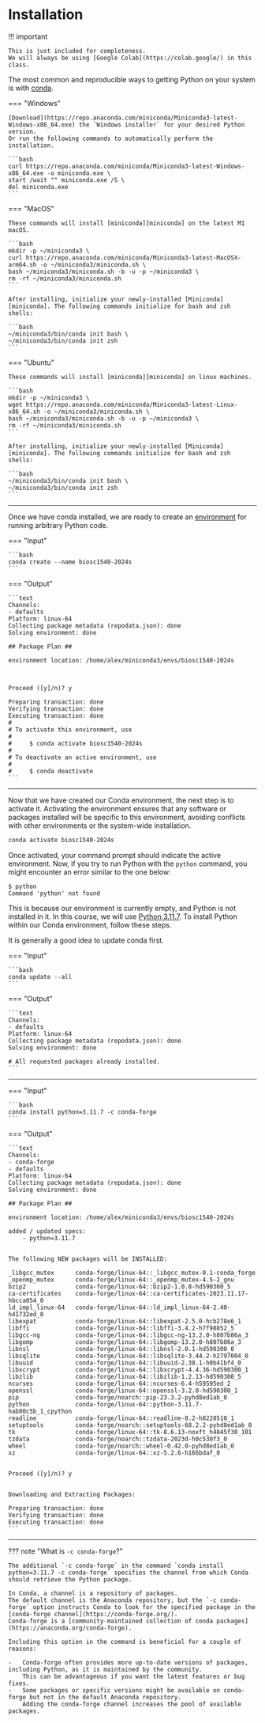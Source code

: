 # Installation

!!! important

    This is just included for completeness.
    We will always be using [Google Colab](https://colab.google/) in this class.

The most common and reproducible ways to getting Python on your system is with [conda](https://docs.conda.io/projects/conda/en/latest/index.html).

=== "Windows"

    [Download](https://repo.anaconda.com/miniconda/Miniconda3-latest-Windows-x86_64.exe) the `Windows installer` for your desired Python version.
    Or run the following commands to automatically perform the installation.

    ```bash
    curl https://repo.anaconda.com/miniconda/Miniconda3-latest-Windows-x86_64.exe -o miniconda.exe \
    start /wait "" miniconda.exe /S \
    del miniconda.exe
    ```

=== "MacOS"

    These commands will install [miniconda][miniconda] on the latest M1 macOS.

    ```bash
    mkdir -p ~/miniconda3 \
    curl https://repo.anaconda.com/miniconda/Miniconda3-latest-MacOSX-arm64.sh -o ~/miniconda3/miniconda.sh \
    bash ~/miniconda3/miniconda.sh -b -u -p ~/miniconda3 \
    rm -rf ~/miniconda3/miniconda.sh
    ```

    After installing, initialize your newly-installed [Miniconda][miniconda]. The following commands initialize for bash and zsh shells:

    ```bash
    ~/miniconda3/bin/conda init bash \
    ~/miniconda3/bin/conda init zsh
    ```

=== "Ubuntu"

    These commands will install [miniconda][miniconda] on linux machines.

    ```bash
    mkdir -p ~/miniconda3 \
    wget https://repo.anaconda.com/miniconda/Miniconda3-latest-Linux-x86_64.sh -o ~/miniconda3/miniconda.sh \
    bash ~/miniconda3/miniconda.sh -b -u -p ~/miniconda3 \
    rm -rf ~/miniconda3/miniconda.sh
    ```

    After installing, initialize your newly-installed [Miniconda][miniconda]. The following commands initialize for bash and zsh shells:

    ```bash
    ~/miniconda3/bin/conda init bash \
    ~/miniconda3/bin/conda init zsh
    ```

---

Once we have conda installed, we are ready to create an [environment](https://docs.conda.io/projects/conda/en/latest/user-guide/concepts/environments.html) for running arbitrary Python code.

=== "Input"

    ```bash
    conda create --name biosc1540-2024s
    ```

=== "Output"

    ```text
    Channels:
    - defaults
    Platform: linux-64
    Collecting package metadata (repodata.json): done
    Solving environment: done

    ## Package Plan ##

    environment location: /home/alex/miniconda3/envs/biosc1540-2024s



    Proceed ([y]/n)? y

    Preparing transaction: done
    Verifying transaction: done
    Executing transaction: done
    #
    # To activate this environment, use
    #
    #     $ conda activate biosc1540-2024s
    #
    # To deactivate an active environment, use
    #
    #     $ conda deactivate
    ```

---

Now that we have created our Conda environment, the next step is to activate it. Activating the environment ensures that any software or packages installed will be specific to this environment, avoiding conflicts with other environments or the system-wide installation.

```bash
conda activate biosc1540-2024s
```

Once activated, your command prompt should indicate the active environment.
Now, if you try to run Python with the `python` command, you might encounter an error similar to the one below:

```shell
$ python
Command 'python' not found
```

This is because our environment is currently empty, and Python is not installed in it.
In this course, we will use [Python 3.11.7](https://www.python.org/downloads/release/python-3117/).
To install Python within our Conda environment, follow these steps.

It is generally a good idea to update conda first.

=== "Input"

    ```bash
    conda update --all
    ```

=== "Output"

    ```text
    Channels:
    - defaults
    Platform: linux-64
    Collecting package metadata (repodata.json): done
    Solving environment: done

    # All requested packages already installed.
    ```

---

=== "Input"

    ```bash
    conda install python=3.11.7 -c conda-forge
    ```

=== "Output"

    ```text
    Channels:
    - conda-forge
    - defaults
    Platform: linux-64
    Collecting package metadata (repodata.json): done
    Solving environment: done

    ## Package Plan ##

    environment location: /home/alex/miniconda3/envs/biosc1540-2024s

    added / updated specs:
        - python=3.11.7


    The following NEW packages will be INSTALLED:

    _libgcc_mutex      conda-forge/linux-64::_libgcc_mutex-0.1-conda_forge
    _openmp_mutex      conda-forge/linux-64::_openmp_mutex-4.5-2_gnu
    bzip2              conda-forge/linux-64::bzip2-1.0.8-hd590300_5
    ca-certificates    conda-forge/linux-64::ca-certificates-2023.11.17-hbcca054_0
    ld_impl_linux-64   conda-forge/linux-64::ld_impl_linux-64-2.40-h41732ed_0
    libexpat           conda-forge/linux-64::libexpat-2.5.0-hcb278e6_1
    libffi             conda-forge/linux-64::libffi-3.4.2-h7f98852_5
    libgcc-ng          conda-forge/linux-64::libgcc-ng-13.2.0-h807b86a_3
    libgomp            conda-forge/linux-64::libgomp-13.2.0-h807b86a_3
    libnsl             conda-forge/linux-64::libnsl-2.0.1-hd590300_0
    libsqlite          conda-forge/linux-64::libsqlite-3.44.2-h2797004_0
    libuuid            conda-forge/linux-64::libuuid-2.38.1-h0b41bf4_0
    libxcrypt          conda-forge/linux-64::libxcrypt-4.4.36-hd590300_1
    libzlib            conda-forge/linux-64::libzlib-1.2.13-hd590300_5
    ncurses            conda-forge/linux-64::ncurses-6.4-h59595ed_2
    openssl            conda-forge/linux-64::openssl-3.2.0-hd590300_1
    pip                conda-forge/noarch::pip-23.3.2-pyhd8ed1ab_0
    python             conda-forge/linux-64::python-3.11.7-hab00c5b_1_cpython
    readline           conda-forge/linux-64::readline-8.2-h8228510_1
    setuptools         conda-forge/noarch::setuptools-68.2.2-pyhd8ed1ab_0
    tk                 conda-forge/linux-64::tk-8.6.13-noxft_h4845f30_101
    tzdata             conda-forge/noarch::tzdata-2023d-h0c530f3_0
    wheel              conda-forge/noarch::wheel-0.42.0-pyhd8ed1ab_0
    xz                 conda-forge/linux-64::xz-5.2.6-h166bdaf_0


    Proceed ([y]/n)? y


    Downloading and Extracting Packages:

    Preparing transaction: done
    Verifying transaction: done
    Executing transaction: done
    ```

---

??? note "What is `-c conda-forge`?"

    The additional `-c conda-forge` in the command `conda install python=3.11.7 -c conda-forge` specifies the channel from which Conda should retrieve the Python package.

    In Conda, a channel is a repository of packages.
    The default channel is the Anaconda repository, but the `-c conda-forge` option instructs Conda to look for the specified package in the [conda-forge channel](https://conda-forge.org/).
    Conda-forge is a [community-maintained collection of conda packages](https://anaconda.org/conda-forge).

    Including this option in the command is beneficial for a couple of reasons:

    -   Conda-forge often provides more up-to-date versions of packages, including Python, as it is maintained by the community.
        This can be advantageous if you want the latest features or bug fixes.
    -   Some packages or specific versions might be available on conda-forge but not in the default Anaconda repository.
        Adding the conda-forge channel increases the pool of available packages.


<!-- LINKS -->

[miniconda]: https://docs.conda.io/projects/miniconda/en/latest/#
